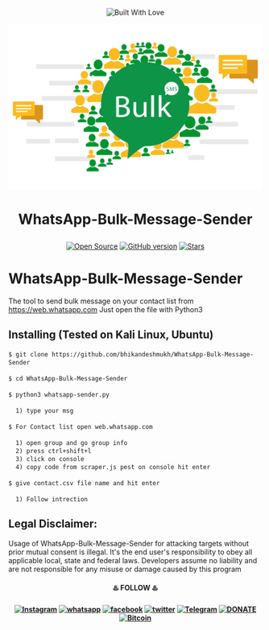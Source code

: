 <p align="center"><a><img title="Built With Love" src="https://forthebadge.com/images/badges/60-percent-of-the-time-works-every-time.svg"> </a>

<p align="center">
	<img src="res/WhatsApp-Bulk-Message-Sender.png" width="600px" hight="100px">
</p>

# <p align="center">WhatsApp-Bulk-Message-Sender

<p align="center">
<a href="https://github.com/bhikandeshmukh"><img title="Open Source" src="https://img.shields.io/badge/Open%20Source-%E2%99%A5-red" ></a>
 <a href="https://github.com/bhikandeshmukh/Termux-Keys"><img title="GitHub version" src="https://d25lcipzij17d.cloudfront.net/badge.svg?id=gh&type=6&v=1.0.0&x2=0" ></a>
 <a href="https://github.com/bhikandeshmukh"><img title="Stars" src="https://img.shields.io/github/stars/bhikandeshmukh/BEE?style=social" ></a>
</p>

# WhatsApp-Bulk-Message-Sender
The tool to send bulk message on your contact list from https://web.whatsapp.com
Just open the file with Python3 

## Installing (Tested on Kali Linux, Ubuntu)

```
$ git clone https://github.com/bhikandeshmukh/WhatsApp-Bulk-Message-Sender

$ cd WhatsApp-Bulk-Message-Sender

$ python3 whatsapp-sender.py
  
  1) type your msg

$ For Contact list open web.whatsapp.com

  1) open group and go group info
  2) press ctrl+shift+l
  3) click on console
  4) copy code from scraper.js pest on console hit enter
  
$ give contact.csv file name and hit enter

  1) Follow intrection
```

## Legal Disclaimer:

Usage of WhatsApp-Bulk-Message-Sender for attacking targets without prior mutual consent is illegal. It's the end user's responsibility to obey all applicable local, state and federal laws. Developers assume no liability and are not responsible for any misuse or damage caused by this program

<p align="center">
<h4 align="center">♨️ FOLLOW ♨️<h4 align="center">
<a href="https://www.instagram.com/bhikan_deshmukh/"><img title="Instagram" src="https://img.shields.io/badge/instagram-%23E4405F.svg?&style=for-the-badge&logo=instagram&logoColor=white"></a>
<a href="https://wa.me/918600525401"><img title="whatsapp" src="https://img.shields.io/badge/WHATSAPP-%2325D366.svg?&style=for-the-badge&logo=whatsapp&logoColor=white"></a>
<a href="https://www.facebook.com/thebhikandeshmukh"><img title="facebook" src="https://img.shields.io/badge/facebook-%231877F2.svg?&style=for-the-badge&logo=facebook&logoColor=white"></a>
<a href="https://www.twitter.com/bhikan_deshmukh/"><img title="twitter" src="https://img.shields.io/badge/twitter-%231DA1F2.svg?&style=for-the-badge&logo=twitter&logoColor=white"></a>
<a href="https://t.me/dev_aladdin"><img title="Telegram" src="https://img.shields.io/badge/Telegram-blue?style=for-the-badge&logo=Telegram"></a>
<a href="https://rzp.io/l/mrbee"><img title="DONATE" src="https://img.shields.io/badge/DONATE-yellow?style=for-the-badge&logo=google-pay"></a>
<a href="https://blockchain.com/btc/payment_request?address=3FH8UiVVKE5RkCaoaJ9Drr33Dg9L9FtsAq&amount=0.00008703&message=DONATE"><img title="Bitcoin" src="https://img.shields.io/badge/bitcoin-%23000000.svg?&style=for-the-badge&logo=bitcoin&logoColor=white"></a>
</p>  
